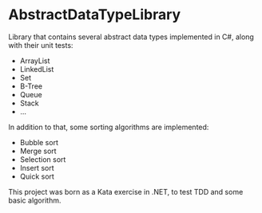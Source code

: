 # AbstractDataTypeLibrary
Library that contains several abstract data types implemented in C#, along with their unit tests:

* ArrayList
* LinkedList
* Set
* B-Tree
* Queue
* Stack
* ...

In addition to that, some sorting algorithms are implemented:

* Bubble sort
* Merge sort
* Selection sort
* Insert sort
* Quick sort
 

This project was born as a Kata exercise in .NET, to test TDD and some basic algorithm.

